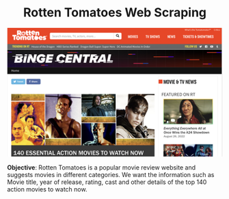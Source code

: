 <h1 align="center">Rotten Tomatoes Web Scraping</h1>

<img src="Screenshot 2022-08-26 at 5.11.58 PM.png">


<b>Objective</b>: Rotten Tomatoes is a popular movie review website and suggests movies in different categories. We want the information such as Movie title, year of release, rating, cast and other details of the top 140 action movies to watch now.



